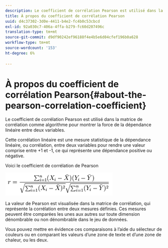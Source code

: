 ```yaml
---
description: Le coefficient de corrélation Pearson est utilisé dans la matrice de corrélation comme algorithme pour montrer la force de la dépendance linéaire entre deux variables.
title: À propos du coefficient de corrélation Pearson
uuid: d4c37302-3d0e-4411-b4e2-fc4b0c53cbcd
exl-id: 92a030c7-406a-4ffa-b279-fc60d207496c
translation-type: tm+mt
source-git-commit: d9df90242ef96188f4e4b5e6d04cfef196b0a628
workflow-type: tm+mt
source-wordcount: '153'
ht-degree: 6%

---
```


# À propos du coefficient de corrélation Pearson{#about-the-pearson-correlation-coefficient}

Le coefficient de corrélation Pearson est utilisé dans la matrice de corrélation comme algorithme pour montrer la force de la dépendance linéaire entre deux variables.

Cette corrélation linéaire est une mesure statistique de la dépendance linéaire, ou corrélation, entre deux variables pour rendre une valeur comprise entre +1 et -1, ce qui représente une dépendance positive ou négative.

Voici le coefficient de corrélation de Pearson

![](assets/correlation_matrix_pearson_equation.png)

La valeur de Pearson est visualisée dans la matrice de corrélation, qui représente la corrélation entre deux mesures définies. Ces mesures peuvent être comparées les unes aux autres sur toute dimension dénombrable ou non dénombrable dans le jeu de données.

Vous pouvez mettre en évidence ces comparaisons à l’aide du sélecteur de couleurs ou en comparant les valeurs d’une zone de texte et d’une zone de chaleur, ou les deux.
